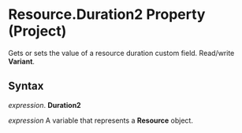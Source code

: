 
# Resource.Duration2 Property (Project)

 Gets or sets the value of a resource duration custom field. Read/write **Variant**.


## Syntax

 _expression_. **Duration2**

 _expression_ A variable that represents a **Resource** object.

